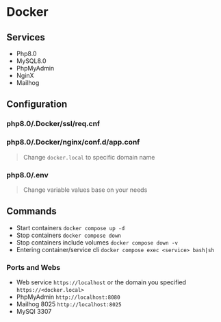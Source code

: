 # Docker

## Services

- Php8.0
- MySQL8.0
- PhpMyAdmin
- NginX
- Mailhog


## Configuration

### php8.0/.Docker/ssl/req.cnf
### php8.0/.Docker/nginx/conf.d/app.conf

> Change `docker.local` to specific domain name


### php8.0/.env

> Change variable values base on your needs


## Commands

- Start containers `docker compose up -d`
- Stop containers `docker compose down`
- Stop containers include volumes `docker compose down -v`
- Entering container/service cli `docker compose exec <service> bash|sh`


### Ports and Webs

- Web service `https://localhost` or the domain you specified `https://<docker.local>`
- PhpMyAdmin `http://localhost:8080`
- Mailhog 8025 `http://localhost:8025`
- MySQl 3307